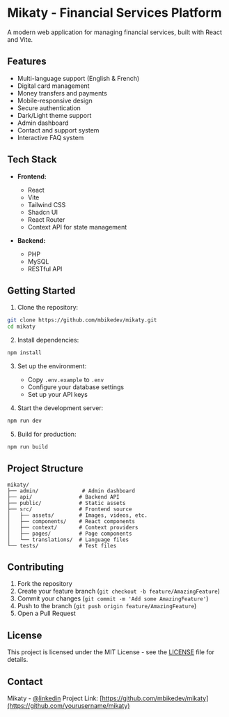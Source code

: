 # Mikaty - Financial Services Platform

A modern web application for managing financial services, built with React and Vite.

## Features

- Multi-language support (English & French)
- Digital card management
- Money transfers and payments
- Mobile-responsive design
- Secure authentication
- Dark/Light theme support
- Admin dashboard
- Contact and support system
- Interactive FAQ system

## Tech Stack

- **Frontend:**
  - React
  - Vite
  - Tailwind CSS
  - Shadcn UI
  - React Router
  - Context API for state management

- **Backend:**
  - PHP
  - MySQL
  - RESTful API

## Getting Started

1. Clone the repository:
```bash
git clone https://github.com/mbikedev/mikaty.git
cd mikaty
```

2. Install dependencies:
```bash
npm install
```

3. Set up the environment:
   - Copy `.env.example` to `.env`
   - Configure your database settings
   - Set up your API keys

4. Start the development server:
```bash
npm run dev
```

5. Build for production:
```bash
npm run build
```

## Project Structure

```
mikaty/
├── admin/              # Admin dashboard
├── api/               # Backend API
├── public/            # Static assets
├── src/               # Frontend source
│   ├── assets/        # Images, videos, etc.
│   ├── components/    # React components
│   ├── context/       # Context providers
│   ├── pages/         # Page components
│   └── translations/  # Language files
└── tests/             # Test files
```

## Contributing

1. Fork the repository
2. Create your feature branch (`git checkout -b feature/AmazingFeature`)
3. Commit your changes (`git commit -m 'Add some AmazingFeature'`)
4. Push to the branch (`git push origin feature/AmazingFeature`)
5. Open a Pull Request

## License

This project is licensed under the MIT License - see the [LICENSE](LICENSE) file for details.

## Contact

Mikaty - [@linkedin](https://www.linkedin.com/company/mikatyofficial/)
Project Link: [https://github.com/mbikedev/mikaty](https://github.com/yourusername/mikaty) 
